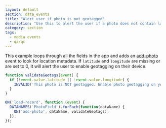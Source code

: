```yaml
---
layout: default
section: data_events
title: "Alert user if photo is not geotagged"
description: "Use this to alert the user if a photo does not contain latitude or longitude metadata."
category: section
tags:
  - media events
  - qa/qc
---
```


This example loops through all the fields in the app and adds an [add-photo](/data-events/intro/#media-events) event to look for location metadata. If `latitude` and `longitude` are missing or are set to 0, it will alert the user to enable geotagging on their device.

```js
function validateGeotags(event) {
  if (!event.value.latitude || !event.value.longitude) {
    INVALID('This photo is NOT geotagged. Enable photo geotagging on your device and try again.');
  }
}

ON('load-record', function (event) {
  DATANAMES('PhotoField').forEach(function(dataName) {
    ON('add-photo', dataName, validateGeotags);
  });
});
```
